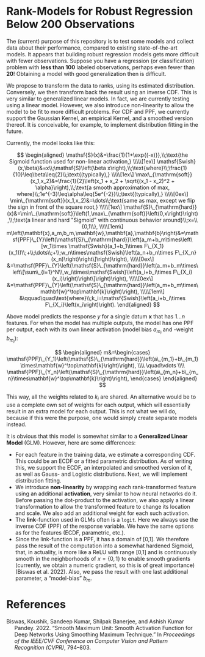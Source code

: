 # Rank-Models for Robust Regression Below 200 Observations

The (current) purpose of this repository is to test some models and
collect data about their performance, compared to existing
state-of-the-art models. It appears that building robust regression
models gets more difficult with fewer observations. Suppose you have a
regression (or classification) problem with **less than 100** labeled
observations, perhaps even fewer than **20**! Obtaining a model with
good generalization then is difficult.

We propose to transform the data to ranks, using its estimated
distribution. Conversely, we then transform back the result using an
inverse CDF. This is very similar to generalized linear models. In fact,
we are currently testing using a linear model. However, we also
introduce non-linearity to allow the model to be fit to more difficult
problems. For CDF and PPF, we currently support the Gaussian Kernel, an
empirical Kernel, and a smoothed version thereof. It is conceivable, for
example, to implement distribution fitting in the future.

Currently, the model looks like this:

$$
\begin{aligned}
    \mathsf{S}(x)&=\frac{1}{1+\exp{(-x)}},\\;\text{the Sigmoid function used for non-linear activation,}
    \\\\\[1ex\]
    \mathsf{Swish}(x,\beta)&=x\\;\mathsf{S}\left(\beta x\right),\\;\text{where}\\;\frac{1}{10}\leq\beta\leq{2}\\;\text{(typically),}
    \\\\\[1ex\]
    \max\_{\mathrm{soft}}(x_1,x_2)&=\frac{1}{2}\left(x_1 + x_2 + \sqrt{(x_1 - x_2)^2 + \alpha}\right),\\;\text{a smooth approximation of max, where}\\;1e^{-3}\leq\alpha\leq{5e^{-2}}\\;\text{(typically),}
    \\\\\[0ex\]
    \min\_{\mathrm{soft}}(x_1,x_2)&=\dots\\;\text{same as max, except we flip the sign in front of the square root,}
    \\\\\[1ex\]
    \mathsf{S}\_{\mathrm{hard}}(x)&=\min\_{\mathrm{soft}}\left(1,\max\_{\mathrm{soft}}\left(0,x\right)\right),\\;\text{a linear and hard "Sigmoid" with continuous behavior around}\\;x=\\{0,1\\},
    \\\\\[1em\]
    m\left(\mathbf{x},a_m,b_m,\mathbf{w},\mathbf{a},\mathbf{b}\right)&=\mathsf{PPF}\_{Y}\left(\mathsf{S}\_{\mathrm{hard}}\left(a_m+b_m\times\left\[w_1\times \mathsf{Swish}(a_1+b_1\times F\_{X_1}(x_1))\\;+\\;\dots\\;+\\;w_n\times\mathsf{Swish}\left(a_n+b_n\times F\_{X_n}(x_n)\right)\right\]\right)\right),
    \\\\\[0ex\]
    &=\mathsf{PPF}\_{Y}\left(\mathsf{S}\_{\mathrm{hard}}\left(a_m+b_m\times\left\[\sum\_{i=1}^N\\,w_i\times\mathsf{Swish}\left(a_i+b_i\times F\_{X_i}(x_i)\right)\right\]\right)\right),
    \\\\\[0ex\]
    &=\mathsf{PPF}\_{Y}\left(\mathsf{S}\_{\mathrm{hard}}\left(a_m+b_m\times\mathbf{w}^\top\mathbf{k}\right)\right),
    \\\\\[1em\]
    &\qquad\quad\text{where}\\;k_i=\mathsf{Swish}\left(a_i+b_i\times F\_{X_i}\left(x_i\right)\right).
\end{aligned}
$$

Above model predicts the response *y* for a single datum **x** that has
1…*n* features. For when the model has multiple outputs, the model has
one PPF per output, each with its own linear activation (model bias
*a*<sub>*m*<sub>*i*</sub></sub> and -weight
*b*<sub>*m*<sub>*i*</sub></sub>):

$$
\begin{aligned}
    m&=\begin{cases}
        \mathsf{PPF}\_{Y_1}\left(\mathsf{S}\_{\mathrm{hard}}\left(a\_{m_1}+b\_{m_1}\times\mathbf{w}^\top\mathbf{k}\right)\right),
        \\\\
        \quad\vdots
        \\\\
        \mathsf{PPF}\_{Y_n}\left(\mathsf{S}\_{\mathrm{hard}}\left(a\_{m_n}+b\_{m_n}\times\mathbf{w}^\top\mathbf{k}\right)\right),
    \end{cases}
\end{aligned}
$$

This way, all the weights related to *k*<sub>*i*</sub> are shared. An
alternative would be to use a complete own set of weights for each
output, which will essentially result in an extra model for each output.
This is not what we will do, because if this were the purpose, one would
simply create separate models instead.

It is obvious that this model is somewhat similar to a **Generalized
Linear Model** (GLM). However, here are some differences:

-   For each feature in the training data, we estimate a corresponding
    CDF. This could be an ECDF or a fitted parametric distribution. As
    of writing this, we support the ECDF, an interpolated and smoothed
    version of it, as well as Gauss- and Logistic distributions. Next,
    we will implement distribution fitting.
-   We introduce **non-linearity** by wrapping each rank-transformed
    feature using an additional **activation**, very similar to how
    neural networks do it. Before passing the dot-product to the
    activation, we also apply a linear transformation to allow the
    transformed feature to change its location and scale. We also add an
    additional weight for each such activation.
-   The **link**-function used in GLMs often is a `logit`. Here we
    always use the inverse CDF (PPF) of the response variable. We have
    the same options as for the features (ECDF, parametric, etc.).
-   Since the link-function is a PPF, it has a domain of \[0,1\]. We
    therefore pass the result of the computation into a somewhat
    hardened Sigmoid, that, in actuality, is more like a ReLU with range
    \[0,1\] and is continuously smooth in the neighborhoods of
    *x* = {0, 1} to enable smooth gradients (currently, we obtain a
    numeric gradient, so this is of great importance) (Biswas et al.
    2022). Also, we pass the result with one last additional parameter,
    a “model-bias” *b*<sub>*m*</sub>.

# References

<div id="refs" class="references csl-bib-body hanging-indent">

<div id="ref-Biswas_2022_CVPR" class="csl-entry">

Biswas, Koushik, Sandeep Kumar, Shilpak Banerjee, and Ashish Kumar
Pandey. 2022. “Smooth Maximum Unit: Smooth Activation Function for Deep
Networks Using Smoothing Maximum Technique.” In *Proceedings of the
IEEE/CVF Conference on Computer Vision and Pattern Recognition (CVPR)*,
794–803.

</div>

</div>
